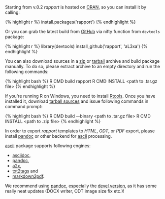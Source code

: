 Starting from v.0.2 _rapport_ is hosted on [CRAN](cran.r-project.org), so you can install it by calling:

{% highlight r %}
install.packages('rapport')
{% endhighlight %}

Or you can grab the latest build from [GitHub](https://github.com/aL3xa/rapport/) via nifty function from `devtools` package:

{% highlight r %}
library(devtools)
install_github('rapport', 'aL3xa')
{% endhighlight %}

You can also download sources in a [zip](https://github.com/aL3xa/rapport/zipball/master) or [tarball](https://github.com/aL3xa/rapport/tarball/master ) archive and build package manually. To do so, please extract archive to an empty directory and run the following commands:

{% highlight bash %}
R CMD build rapport
R CMD INSTALL <path to .tar.gz file>
{% endhighlight %}

If you're running R on Windows, you need to install [Rtools](http://cran.stat.ucla.edu/bin/windows/Rtools/ ). Once you have installed it, download [tarball sources](https://github.com/aL3xa/rapport/tarball/master ) and issue following commands in command prompt:

{% highlight bash %}
R CMD build --binary <path to .tar.gz file>
R CMD INSTALL <path to .zip file>
{% endhighlight %}

In order to export _rapport_ templates to  _HTML_, _ODT_, or _PDF_ export, please install [pandoc](http://johnmacfarlane.net/pandoc/installing.html ) or other backend for [ascii](http://eusebe.github.com/ascii/) processing.

[ascii](http://eusebe.github.com/ascii/) package supports following engines:
 * [asciidoc](http://www.methods.co.nz/asciidoc/),
 * [pandoc](http://johnmacfarlane.net/pandoc/),
 * [a2x](http://www.methods.co.nz/asciidoc/a2x.1.html),
 * [txt2tags](http://txt2tags.org/) and
 * [markdown2pdf](http://johnmacfarlane.net/pandoc/README.html#markdown2pdf).

We recommend using [pandoc](http://johnmacfarlane.net/pandoc/), especially the [devel version](https://github.com/jgm/pandoc/wiki/Installing-the-development-version-of-pandoc-1.9), as it has some really neat updates (DOCX writer, ODT image size fix etc.)!
